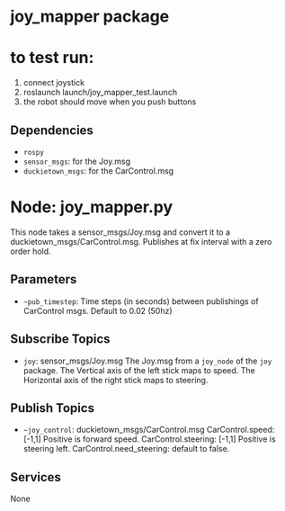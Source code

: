 # joy_mapper package


# to test run:
1) connect joystick
2) roslaunch launch/joy_mapper_test.launch
3) the robot should move when you push buttons


## Dependencies
* `rospy`
* `sensor_msgs`: for the Joy.msg
* `duckietown_msgs`: for the CarControl.msg

# Node: joy_mapper.py
This node takes a sensor_msgs/Joy.msg and convert it to a duckietown_msgs/CarControl.msg. Publishes at fix interval with a zero order hold.

## Parameters
* `~pub_timestep`:
    Time steps (in seconds) between publishings of CarControl msgs. Default to 0.02 (50hz)

## Subscribe Topics
* `joy`: sensor_msgs/Joy.msg
    The Joy.msg from a `joy_node` of the `joy` package. The Vertical axis of the left stick maps to speed. The Horizontal axis of the right stick maps to steering.

## Publish Topics
* `~joy_control`: duckietown_msgs/CarControl.msg
    CarControl.speed: [-1,1] Positive is forward speed.
    CarControl.steering: [-1,1] Positive is steering left.
    CarControl.need_steering: default to false.

## Services
None

